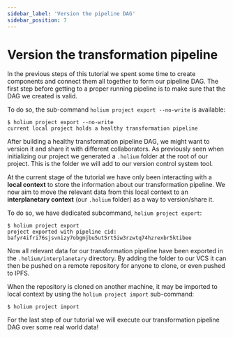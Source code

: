 ```yaml
---
sidebar_label: 'Version the pipeline DAG'
sidebar_position: 7
---
```

# Version the transformation pipeline

In the previous steps of this tutorial we spent some time to create components and connect
them all together to form our pipeline DAG. The first step before getting to a proper running pipeline
is to make sure that the DAG we created is valid.

To do so, the sub-command `holium project export --no-write` is available:
```shell
$ holium project export --no-write
current local project holds a healthy transformation pipeline
```

After building a healthy transformation pipeline DAG, we might want to version it and share it with
different collaborators. As previously seen when initializing our project we generated a `.holium`
folder at the root of our project. This is the folder we will add to our version control system tool.

At the current stage of the tutorial we have only been interacting with a **local context** to store 
the information about our transformation pipeline. We now aim to move the relevant data
from this local context to an **interplanetary context** (our `.holium` folder) as a way to version/share it.

To do so, we have dedicated subcommand, `holium project export`:
```shell
$ holium project export
project exported with pipeline cid: bafyr4ifri76sjsvnizy7obgmjbu5ut5rt5iw3rzwtq74hzrexbr5ktibee
```

Now all relevant data for our transformation pipeline have been exported in the `.holium/interplanetary` directory.
By adding the folder to our VCS it can then be pushed on a remote repository for anyone to clone,
or even pushed to IPFS.

When the repository is cloned on another machine, it may be imported to local context by using the
`holium project import` sub-command:
```shell
$ holium project import
```

For the last step of our tutorial we will execute our transformation pipeline DAG over some real world
data!
